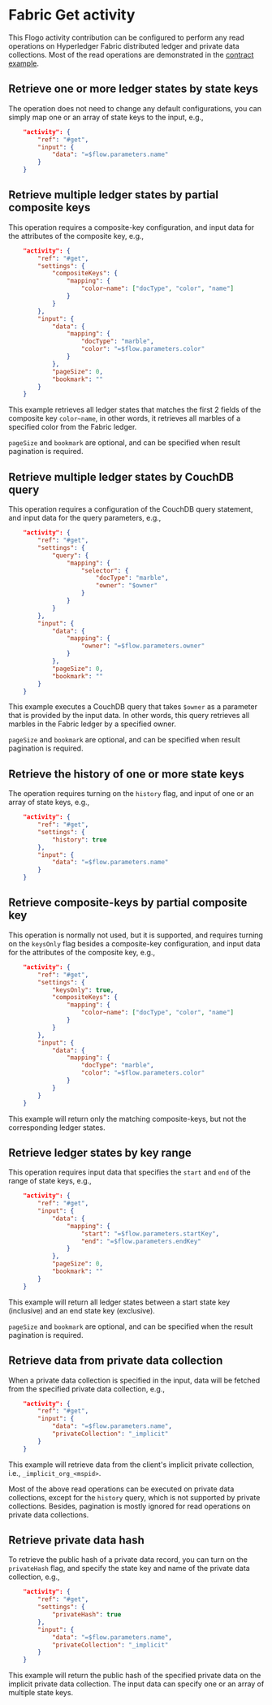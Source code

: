 # Fabric Get activity

This Flogo activity contribution can be configured to perform any read operations on Hyperledger Fabric distributed ledger and private data collections. Most of the read operations are demonstrated in the [contract example](../../contract).

## Retrieve one or more ledger states by state keys

The operation does not need to change any default configurations, you can simply map one or an array of state keys to the input, e.g.,

```json
    "activity": {
        "ref": "#get",
        "input": {
            "data": "=$flow.parameters.name"
        }
    }
```

## Retrieve multiple ledger states by partial composite keys

This operation requires a composite-key configuration, and input data for the attributes of the composite key, e.g.,

```json
    "activity": {
        "ref": "#get",
        "settings": {
            "compositeKeys": {
                "mapping": {
                    "color~name": ["docType", "color", "name"]
                }
            }
        },
        "input": {
            "data": {
                "mapping": {
                    "docType": "marble",
                    "color": "=$flow.parameters.color"
                }
            },
            "pageSize": 0,
            "bookmark": ""
        }
    }
```

This example retrieves all ledger states that matches the first 2 fields of the composite key `color~name`, in other words, it retrieves all marbles of a specified color from the Fabric ledger.

`pageSize` and `bookmark` are optional, and can be specified when result pagination is required.

## Retrieve multiple ledger states by CouchDB query

This operation requires a configuration of the CouchDB query statement, and input data for the query parameters, e.g.,

```json
    "activity": {
        "ref": "#get",
        "settings": {
            "query": {
                "mapping": {
                    "selector": {
                        "docType": "marble",
                        "owner": "$owner"
                    }
                }
            }
        },
        "input": {
            "data": {
                "mapping": {
                    "owner": "=$flow.parameters.owner"
                }
            },
            "pageSize": 0,
            "bookmark": ""
        }
    }
```

This example executes a CouchDB query that takes `$owner` as a parameter that is provided by the input data. In other words, this query retrieves all marbles in the Fabric ledger by a specified owner.

`pageSize` and `bookmark` are optional, and can be specified when result pagination is required.

## Retrieve the history of one or more state keys

The operation requires turning on the `history` flag, and input of one or an array of state keys, e.g.,

```json
    "activity": {
        "ref": "#get",
        "settings": {
            "history": true
        },
        "input": {
            "data": "=$flow.parameters.name"
        }
    }
```

## Retrieve composite-keys by partial composite key

This operation is normally not used, but it is supported, and requires turning on the `keysOnly` flag besides a composite-key configuration, and input data for the attributes of the composite key, e.g.,

```json
    "activity": {
        "ref": "#get",
        "settings": {
            "keysOnly": true,
            "compositeKeys": {
                "mapping": {
                    "color~name": ["docType", "color", "name"]
                }
            }
        },
        "input": {
            "data": {
                "mapping": {
                    "docType": "marble",
                    "color": "=$flow.parameters.color"
                }
            }
        }
    }
```

This example will return only the matching composite-keys, but not the corresponding ledger states.

## Retrieve ledger states by key range

This operation requires input data that specifies the `start` and `end` of the range of state keys, e.g.,

```json
    "activity": {
        "ref": "#get",
        "input": {
            "data": {
                "mapping": {
                    "start": "=$flow.parameters.startKey",
                    "end": "=$flow.parameters.endKey"
                }
            },
            "pageSize": 0,
            "bookmark": ""
        }
    }
```

This example will return all ledger states between a start state key (inclusive) and an end state key (exclusive).

`pageSize` and `bookmark` are optional, and can be specified when the result pagination is required.

## Retrieve data from private data collection

When a private data collection is specified in the input, data will be fetched from the specified private data collection, e.g.,

```json
    "activity": {
        "ref": "#get",
        "input": {
            "data": "=$flow.parameters.name",
            "privateCollection": "_implicit"
        }
    }
```

This example will retrieve data from the client's implicit private collection, i.e., `_implicit_org_<mspid>`.

Most of the above read operations can be executed on private data collections, except for the `history` query, which is not supported by private collections. Besides, pagination is mostly ignored for read operations on private data collections.

## Retrieve private data hash

To retrieve the public hash of a private data record, you can turn on the `privateHash` flag, and specify the state key and name of the private data collection, e.g.,

```json
    "activity": {
        "ref": "#get",
        "settings": {
            "privateHash": true
        },
        "input": {
            "data": "=$flow.parameters.name",
            "privateCollection": "_implicit"
        }
    }
```

This example will return the public hash of the specified private data on the implicit private data collection. The input data can specify one or an array of multiple state keys.

